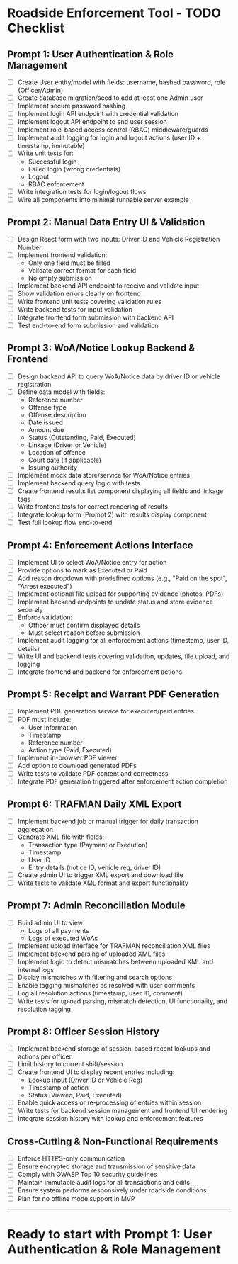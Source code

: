 # Roadside Enforcement Tool - TODO Checklist
 
## Prompt 1: User Authentication & Role Management
- [ ] Create User entity/model with fields: username, hashed password, role (Officer/Admin)
- [ ] Create database migration/seed to add at least one Admin user
- [ ] Implement secure password hashing
- [ ] Implement login API endpoint with credential validation
- [ ] Implement logout API endpoint to end user session
- [ ] Implement role-based access control (RBAC) middleware/guards
- [ ] Implement audit logging for login and logout actions (user ID + timestamp, immutable)
- [ ] Write unit tests for:
  - Successful login
  - Failed login (wrong credentials)
  - Logout
  - RBAC enforcement
- [ ] Write integration tests for login/logout flows
- [ ] Wire all components into minimal runnable server example
 
## Prompt 2: Manual Data Entry UI & Validation
- [ ] Design React form with two inputs: Driver ID and Vehicle Registration Number
- [ ] Implement frontend validation:
  - Only one field must be filled
  - Validate correct format for each field
  - No empty submission
- [ ] Implement backend API endpoint to receive and validate input
- [ ] Show validation errors clearly on frontend
- [ ] Write frontend unit tests covering validation rules
- [ ] Write backend tests for input validation
- [ ] Integrate frontend form submission with backend API
- [ ] Test end-to-end form submission and validation
 
## Prompt 3: WoA/Notice Lookup Backend & Frontend
- [ ] Design backend API to query WoA/Notice data by driver ID or vehicle registration
- [ ] Define data model with fields:
  - Reference number
  - Offense type
  - Offense description
  - Date issued
  - Amount due
  - Status (Outstanding, Paid, Executed)
  - Linkage (Driver or Vehicle)
  - Location of offence
  - Court date (if applicable)
  - Issuing authority
- [ ] Implement mock data store/service for WoA/Notice entries
- [ ] Implement backend query logic with tests
- [ ] Create frontend results list component displaying all fields and linkage tags
- [ ] Write frontend tests for correct rendering of results
- [ ] Integrate lookup form (Prompt 2) with results display component
- [ ] Test full lookup flow end-to-end
 
## Prompt 4: Enforcement Actions Interface
- [ ] Implement UI to select WoA/Notice entry for action
- [ ] Provide options to mark as Executed or Paid
- [ ] Add reason dropdown with predefined options (e.g., "Paid on the spot", "Arrest executed")
- [ ] Implement optional file upload for supporting evidence (photos, PDFs)
- [ ] Implement backend endpoints to update status and store evidence securely
- [ ] Enforce validation:
  - Officer must confirm displayed details
  - Must select reason before submission
- [ ] Implement audit logging for all enforcement actions (timestamp, user ID, details)
- [ ] Write UI and backend tests covering validation, updates, file upload, and logging
- [ ] Integrate frontend and backend for enforcement actions
 
## Prompt 5: Receipt and Warrant PDF Generation
- [ ] Implement PDF generation service for executed/paid entries
- [ ] PDF must include:
  - User information
  - Timestamp
  - Reference number
  - Action type (Paid, Executed)
- [ ] Implement in-browser PDF viewer
- [ ] Add option to download generated PDFs
- [ ] Write tests to validate PDF content and correctness
- [ ] Integrate PDF generation triggered after enforcement action completion
 
## Prompt 6: TRAFMAN Daily XML Export
- [ ] Implement backend job or manual trigger for daily transaction aggregation
- [ ] Generate XML file with fields:
  - Transaction type (Payment or Execution)
  - Timestamp
  - User ID
  - Entry details (notice ID, vehicle reg, driver ID)
- [ ] Create admin UI to trigger XML export and download file
- [ ] Write tests to validate XML format and export functionality
 
## Prompt 7: Admin Reconciliation Module
- [ ] Build admin UI to view:
  - Logs of all payments
  - Logs of executed WoAs
- [ ] Implement upload interface for TRAFMAN reconciliation XML files
- [ ] Implement backend parsing of uploaded XML files
- [ ] Implement logic to detect mismatches between uploaded XML and internal logs
- [ ] Display mismatches with filtering and search options
- [ ] Enable tagging mismatches as resolved with user comments
- [ ] Log all resolution actions (timestamp, user ID, comment)
- [ ] Write tests for upload parsing, mismatch detection, UI functionality, and resolution tagging
 
## Prompt 8: Officer Session History
- [ ] Implement backend storage of session-based recent lookups and actions per officer
- [ ] Limit history to current shift/session
- [ ] Create frontend UI to display recent entries including:
  - Lookup input (Driver ID or Vehicle Reg)
  - Timestamp of action
  - Status (Viewed, Paid, Executed)
- [ ] Enable quick access or re-processing of entries within session
- [ ] Write tests for backend session management and frontend UI rendering
- [ ] Integrate session history with lookup and enforcement features
 
## Cross-Cutting & Non-Functional Requirements
- [ ] Enforce HTTPS-only communication
- [ ] Ensure encrypted storage and transmission of sensitive data
- [ ] Comply with OWASP Top 10 security guidelines
- [ ] Maintain immutable audit logs for all transactions and edits
- [ ] Ensure system performs responsively under roadside conditions
- [ ] Plan for no offline mode support in MVP
 
---
 
# Ready to start with Prompt 1: User Authentication & Role Management
